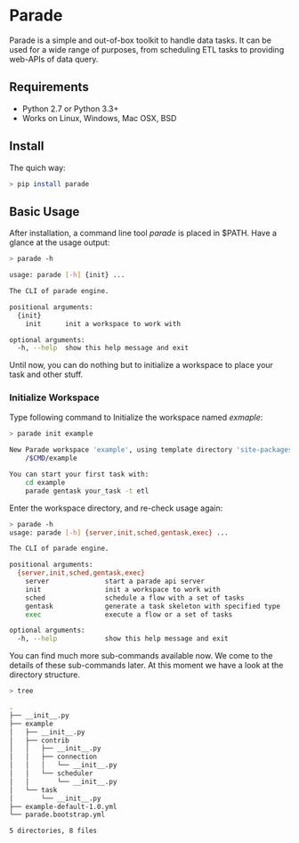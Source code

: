 # Parade

Parade is a simple and out-of-box toolkit to handle data tasks. It can be used for a wide range of purposes, from scheduling ETL tasks to providing web-APIs of data query.

## Requirements

* Python 2.7 or Python 3.3+
* Works on Linux, Windows, Mac OSX, BSD

## Install

The quich way:

```bash
> pip install parade
```

## Basic Usage

After installation, a command line tool *parade* is placed in $PATH. Have a glance at the usage output:

```bash
> parade -h

usage: parade [-h] {init} ...

The CLI of parade engine.

positional arguments:
  {init}
    init      init a workspace to work with

optional arguments:
  -h, --help  show this help message and exit
```

Until now, you can do nothing but to initialize a workspace to place your task and other stuff.

### Initialize Workspace

Type following command to Initialize the workspace named *exmaple*:

```bash
> parade init example
 
New Parade workspace 'example', using template directory 'site-packages/parade/template/workspace', created in:
    /$CMD/example

You can start your first task with:
    cd example
    parade gentask your_task -t etl
```

Enter the workspace directory, and re-check usage again:

```bash
> parade -h
usage: parade [-h] {server,init,sched,gentask,exec} ...

The CLI of parade engine.

positional arguments:
  {server,init,sched,gentask,exec}
    server              start a parade api server
    init                init a workspace to work with
    sched               schedule a flow with a set of tasks
    gentask             generate a task skeleton with specified type
    exec                execute a flow or a set of tasks

optional arguments:
  -h, --help            show this help message and exit
```

You can find much more sub-commands available now. We come to the details of these sub-commands later. At this moment we have a look at the directory structure.

```bash
> tree

.
├── __init__.py
├── example
│   ├── __init__.py
│   ├── contrib
│   │   ├── __init__.py
│   │   ├── connection
│   │   │   └── __init__.py
│   │   └── scheduler
│   │       └── __init__.py
│   └── task
│       └── __init__.py
├── example-default-1.0.yml
└── parade.bootstrap.yml

5 directories, 8 files
```



	
 



